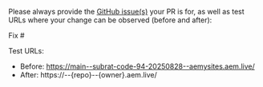 Please always provide the [GitHub issue(s)](../issues) your PR is for, as well as test URLs where your change can be observed (before and after):

Fix #<gh-issue-id>

Test URLs:
- Before: https://main--subrat-code-94-20250828--aemysites.aem.live/
- After: https://<branch>--{repo}--{owner}.aem.live/
